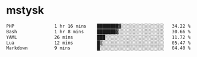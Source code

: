 # mstysk

<!--START_SECTION:waka-->

```txt
PHP               1 hr 16 mins    ████████▓░░░░░░░░░░░░░░░░   34.22 %
Bash              1 hr 8 mins     ███████▓░░░░░░░░░░░░░░░░░   30.66 %
YAML              26 mins         ███░░░░░░░░░░░░░░░░░░░░░░   11.72 %
Lua               12 mins         █▒░░░░░░░░░░░░░░░░░░░░░░░   05.47 %
Markdown          9 mins          █░░░░░░░░░░░░░░░░░░░░░░░░   04.40 %
```

<!--END_SECTION:waka-->
